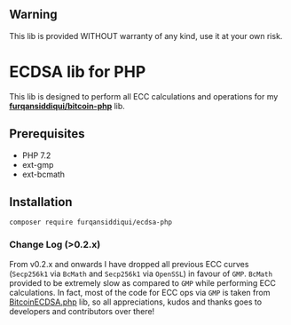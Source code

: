 ## Warning

This lib is provided WITHOUT warranty of any kind, use it at your own risk.

# ECDSA lib for PHP

This lib is designed to perform all ECC calculations and operations for my [**furqansiddiqui/bitcoin-php**](https://github.com/furqansiddiqui/bitcoin-php)
lib.

## Prerequisites

* PHP 7.2
* ext-gmp
* ext-bcmath

## Installation

`composer require furqansiddiqui/ecdsa-php`

### Change Log (>0.2.x)

From v0.2.x and onwards I have dropped all previous ECC curves (`Secp256k1` via `BcMath` and `Secp256k1` via `OpenSSL`) in favour of `GMP`. 
`BcMath` provided to be extremely slow as compared to `GMP` while performing ECC calculations. In fact, most of the code for ECC ops via `GMP` is
taken from [BitcoinECDSA.php](https://github.com/BitcoinPHP/BitcoinECDSA.php) lib, so all appreciations, kudos 
and thanks goes to developers and contributors over there!
